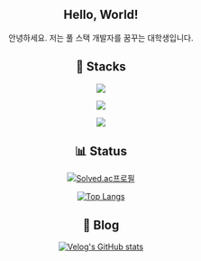 <div align="center">

  
  ## Hello, World!

  안녕하세요. 저는 풀 스택 개발자를 꿈꾸는 대학생입니다.

  ## 📖 Stacks
  
  <p align="center">
    <img src="https://skillicons.dev/icons?i=cs,cpp,py,js,java,octave" />
  </p>
  <p align="center">
    <img src="https://skillicons.dev/icons?i=spring,react,mysql,flutter,flask" />
  </p>
  <p align="center">
    <img src="https://skillicons.dev/icons?i=tensorflow,pytorch" />
  </p>

  ## 📊 Status

  [![Solved.ac프로필](http://mazassumnida.wtf/api/v2/generate_badge?boj=tjgus1668)](https://solved.ac/tjgus1668)
  
  [![Top Langs](https://github-readme-stats.vercel.app/api/top-langs/?username=csh1668)](https://github.com/anuraghazra/github-readme-stats)

  ## 🧾 Blog

  [![Velog's GitHub stats](https://velog-readme-stats.vercel.app/api?name=tjgus1668)](https://velog.io/@tjgus1668/posts)
  
</div>





<!--
**csh1668/csh1668** is a ✨ _special_ ✨ repository because its `README.md` (this file) appears on your GitHub profile.

Here are some ideas to get you started:

- 🔭 I’m currently working on ...
- 🌱 I’m currently learning ...
- 👯 I’m looking to collaborate on ...
- 🤔 I’m looking for help with ...
- 💬 Ask me about ...
- 📫 How to reach me: ...
- 😄 Pronouns: ...
- ⚡ Fun fact: ...
-->
